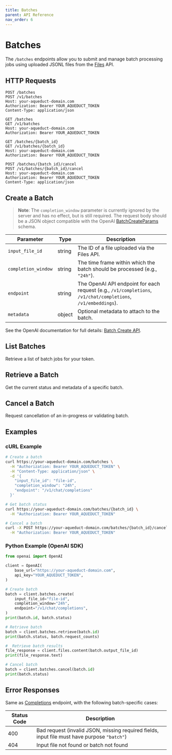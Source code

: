 ```yaml
---
title: Batches
parent: API Reference
nav_order: 6
---
```


# Batches

The `/batches` endpoints allow you to submit and manage batch processing jobs using uploaded JSONL files from
the [Files](files.md) API.

## HTTP Requests

```http
POST /batches
POST /v1/batches
Host: your-aqueduct-domain.com
Authorization: Bearer YOUR_AQUEDUCT_TOKEN
Content-Type: application/json
```

```http
GET /batches
GET /v1/batches
Host: your-aqueduct-domain.com
Authorization: Bearer YOUR_AQUEDUCT_TOKEN
```

```http
GET /batches/{batch_id}
GET /v1/batches/{batch_id}
Host: your-aqueduct-domain.com
Authorization: Bearer YOUR_AQUEDUCT_TOKEN
```

```http
POST /batches/{batch_id}/cancel
POST /v1/batches/{batch_id}/cancel
Host: your-aqueduct-domain.com
Authorization: Bearer YOUR_AQUEDUCT_TOKEN
Content-Type: application/json
```

## Create a Batch
> **Note**: The `completion_window` parameter is currently ignored by the server and has no effect, but is still required.
The request body should be a JSON object compatible with the
OpenAI [BatchCreateParams](https://platform.openai.com/docs/api-reference/batch/create) schema.

| Parameter           | Type   | Description                                                                                                   |
|---------------------|--------|---------------------------------------------------------------------------------------------------------------|
| `input_file_id`     | string | The ID of a file uploaded via the Files API.                                                                  |
| `completion_window` | string | The time frame within which the batch should be processed (e.g., `"24h"`).                                    |
| `endpoint`          | string | The OpenAI API endpoint for each request (e.g., `/v1/completions`, `/v1/chat/completions`, `/v1/embeddings`). |
| `metadata`          | object | Optional metadata to attach to the batch.                                                                     |

See the OpenAI documentation for full
details: [Batch Create API](https://platform.openai.com/docs/api-reference/batch/create).

## List Batches

Retrieve a list of batch jobs for your token.

## Retrieve a Batch

Get the current status and metadata of a specific batch.

## Cancel a Batch

Request cancellation of an in-progress or validating batch.

## Examples

### cURL Example

```bash
# Create a batch
curl https://your-aqueduct-domain.com/batches \
  -H "Authorization: Bearer YOUR_AQUEDUCT_TOKEN" \
  -H "Content-Type: application/json" \
  -d '{
    "input_file_id": "file-id",
    "completion_window": "24h",
    "endpoint": "/v1/chat/completions"
  }'
```

```bash
# Get batch status
curl https://your-aqueduct-domain.com/batches/{batch_id} \
  -H "Authorization: Bearer YOUR_AQUEDUCT_TOKEN"
```

```bash
# Cancel a batch
curl -X POST https://your-aqueduct-domain.com/batches/{batch_id}/cancel \
  -H "Authorization: Bearer YOUR_AQUEDUCT_TOKEN"
```

### Python Example (OpenAI SDK)

```python
from openai import OpenAI

client = OpenAI(
    base_url="https://your-aqueduct-domain.com",
    api_key="YOUR_AQUEDUCT_TOKEN",
)

# Create batch
batch = client.batches.create(
    input_file_id="file-id",
    completion_window="24h",
    endpoint="/v1/chat/completions",
)
print(batch.id, batch.status)

# Retrieve batch
batch = client.batches.retrieve(batch.id)
print(batch.status, batch.request_counts)

#  Retrieve batch results
file_response = client.files.content(batch.output_file_id)
print(file_response.text)

# Cancel batch
batch = client.batches.cancel(batch.id)
print(batch.status)
```

## Error Responses

Same as [Completions](completions.md) endpoint, with the following batch-specific cases:

| Status Code | Description                                                                                 |
|-------------|---------------------------------------------------------------------------------------------|
| 400         | Bad request (invalid JSON, missing required fields, input file must have purpose `"batch"`) |
| 404         | Input file not found or batch not found                                                     |
